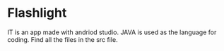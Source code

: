 # Flashlight
IT is an app made with andriod studio.
JAVA is used as the language for coding.
Find all the files in the src file.
